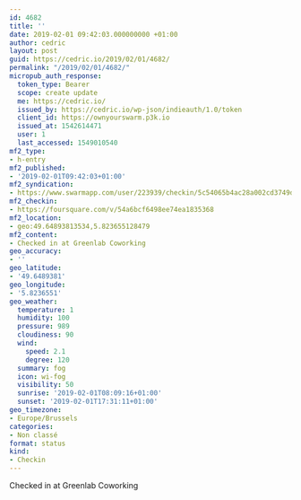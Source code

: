 ```yaml
---
id: 4682
title: ''
date: 2019-02-01 09:42:03.000000000 +01:00
author: cedric
layout: post
guid: https://cedric.io/2019/02/01/4682/
permalink: "/2019/02/01/4682/"
micropub_auth_response:
  token_type: Bearer
  scope: create update
  me: https://cedric.io/
  issued_by: https://cedric.io/wp-json/indieauth/1.0/token
  client_id: https://ownyourswarm.p3k.io
  issued_at: 1542614471
  user: 1
  last_accessed: 1549010540
mf2_type:
- h-entry
mf2_published:
- '2019-02-01T09:42:03+01:00'
mf2_syndication:
- https://www.swarmapp.com/user/223939/checkin/5c54065b4ac28a002cd3749d
mf2_checkin:
- https://foursquare.com/v/54a6bcf6498ee74ea1835368
mf2_location:
- geo:49.64893813534,5.823655128479
mf2_content:
- Checked in at Greenlab Coworking
geo_accuracy:
- ''
geo_latitude:
- '49.6489381'
geo_longitude:
- '5.8236551'
geo_weather:
  temperature: 1
  humidity: 100
  pressure: 989
  cloudiness: 90
  wind:
    speed: 2.1
    degree: 120
  summary: fog
  icon: wi-fog
  visibility: 50
  sunrise: '2019-02-01T08:09:16+01:00'
  sunset: '2019-02-01T17:31:11+01:00'
geo_timezone:
- Europe/Brussels
categories:
- Non classé
format: status
kind:
- Checkin
---
```

Checked in at Greenlab Coworking